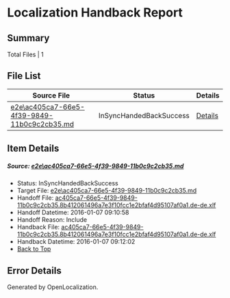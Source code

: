 # <a name='report-top'></a> Localization Handback Report

## Summary
 Total Files | 1

## File List
 Source File | Status | Details 
 ----------- | ------ | ------- 
 [e2e\ac405ca7-66e5-4f39-9849-11b0c9c2cb35.md](https://github.com/OpenLocalizationTest/oltest/blob/2377ea4a0daffaead01883290b5c80e611fd3f37/e2e/ac405ca7-66e5-4f39-9849-11b0c9c2cb35.md) | InSyncHandedBackSuccess | [Details](#8eb9895c6923e4cc47e9e7ee03a30011ae14f0333)

## Item Details
##### <a name='8eb9895c6923e4cc47e9e7ee03a30011ae14f0333'></a> Source: [e2e\ac405ca7-66e5-4f39-9849-11b0c9c2cb35.md](https://github.com/OpenLocalizationTest/oltest/blob/2377ea4a0daffaead01883290b5c80e611fd3f37/e2e/ac405ca7-66e5-4f39-9849-11b0c9c2cb35.md)
* Status: InSyncHandedBackSuccess
* Target File: [e2e\ac405ca7-66e5-4f39-9849-11b0c9c2cb35.md](https://github.com/OpenLocalizationTestOrg/oltest.de-de/blob/83a4d65c5e9c6a7bffefb47e0ef36cbe220801b0/e2e/ac405ca7-66e5-4f39-9849-11b0c9c2cb35.md)
* Handoff File: [ac405ca7-66e5-4f39-9849-11b0c9c2cb35.8b412061496a7e3f10fcc1e2bfaf4d95107af0a1.de-de.xlf](https://github.com/OpenLocalizationTestOrg/olhandoff/blob/d094e04e01648bbdcc14eebb3f8a674b1d502b04/ol-handoff/OpenLocalizationTestOrg/oltest.de-de/yufeih/ac405ca7-66e5-4f39-9849-11b0c9c2cb35.8b412061496a7e3f10fcc1e2bfaf4d95107af0a1.de-de.xlf)
* Handoff Datetime: 2016-01-07 09:10:58
* Handoff Reason: Include
* Handback File: [ac405ca7-66e5-4f39-9849-11b0c9c2cb35.8b412061496a7e3f10fcc1e2bfaf4d95107af0a1.de-de.xlf](https://github.com/OpenLocalizationTestOrg/olhandback/blob/a0526bd412bf3464251ba5820bf07cee42d377f0/ol-handback/OpenLocalizationTestOrg/oltest.de-de/yufeih/ac405ca7-66e5-4f39-9849-11b0c9c2cb35.8b412061496a7e3f10fcc1e2bfaf4d95107af0a1.de-de.xlf)
* Handback Datetime: 2016-01-07 09:12:02
* [Back to Top](#report-top)


## Error Details

Generated by OpenLocalization.
